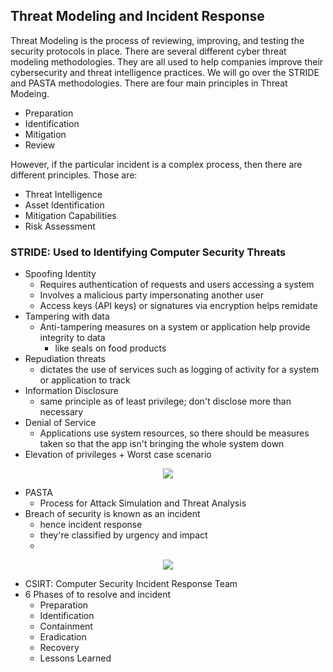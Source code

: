 ## Threat Modeling and Incident Response
Threat Modeling is the process of reviewing, improving, and testing the security protocols in place. There are several different cyber threat modeling methodologies. They are all used to help companies improve their cybersecurity and threat intelligence practices. We will go over the STRIDE and PASTA methodologies. There are four main principles in Threat Modeing. 
+ Preparation
+ Identification
+ Mitigation
+ Review

However, if the particular incident is a complex process, then there are different principles. Those are: 
+ Threat Intelligence
+ Asset Identification
+ Mitigation Capabilities
+ Risk Assessment

### STRIDE: Used to Identifying Computer Security Threats 
+ Spoofing Identity
    + Requires authentication of requests and users accessing a system
    + Involves a malicious party impersonating another user
    + Access keys (API keys) or signatures via encryption helps remidate
+ Tampering with data
    + Anti-tampering measures on a system or application help provide integrity to data
        - like seals on food products
+ Repudiation threats
    + dictates the use of services such as logging of activity for a system or application to track
+ Information Disclosure
    + same principle as of least privilege; don't disclose more than necessary
+ Denial of Service 
     + Applications use system resources, so there should be measures taken so that the app isn't bringing the whole system down
+ Elevation of privileges
      + Worst case scenario

<p align="center">
    <img src="https://github.com/GCU-GenCyber/GenCyber-Camp-23/edit/main/Principles%20of%20Security/img/STRIDE.png">
</p>


- PASTA
    - Process for Attack Simulation and Threat Analysis
- Breach of security is known as an incident
    - hence incident response
    - they're classified by urgency and impact
    - 
    
<p align="center">
  <img src="https://github.com/GCU-GenCyber/GenCyber-Camp-23/edit/main/Principles%20of%20Security/img/Threats.png">
</p>

- CSIRT: Computer Security Incident Response Team
- 6 Phases of to resolve and incident
    - Preparation
    - Identification
    - Containment
    - Eradication
    - Recovery
    - Lessons Learned
